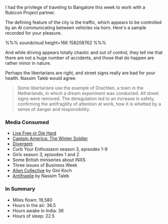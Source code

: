 I had the privilege of traveling to Bangalore this week to work with a Rubicon Project partner.

The defining feature of the city is the traffic, which appears to be controlled by an AI communicating between vehicles via horn. Here's a sample recorded for your pleasure.

%%% soundcloud height=166
158208762
%%%

And while driving appears totally chaotic and out of control, they tell me that there are not a huge number of accidents, and those that do happen are rather minor in nature.

Perhaps the libertarians are right, and street signs really are bad for your health. Nassim Taleb would agree:

> Some libertarians use the example of Drachten, a town in the Netherlands, in which a dream experiment was conducted. All street signs were removed. The deregulation led to an increase in safety, confirming the antifragility of attention at work, how it is whetted by a sense of danger and responsibility.

### Media Consumed
* [Live Free or Die Hard](http://www.imdb.com/title/tt0337978/)
* [Captain America: The Winter Soldier](http://www.imdb.com/title/tt1843866/)
* [Divergent](http://www.imdb.com/title/tt1840309/)
* Curb Your Enthusiasm season 3, episodes 1-9
* Girls season 3, episodes 1 and 2
* Some British miniseries about INXS
* Three issues of Business Week
* [Alien Collective](https://www.goodreads.com/book/show/17148630-alien-collective) by Gini Koch
* [Antifragile](https://www.goodreads.com/book/show/13530973-antifragile) by Nassim Taleb

### In Summary
* Miles flown: 19,580
* Hours in the air: 36.5
* Hours awake in India: 36
* Hours of sleep: 22.5
